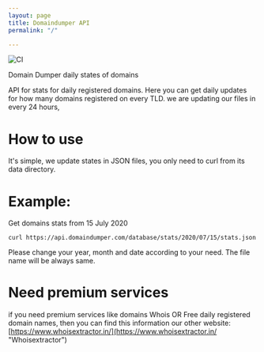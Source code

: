 ```yaml
---
layout: page
title: Domaindumper API
permalink: "/"

---
```

![CI](https://github.com/rundocs/jekyll-rtd-theme/workflows/CI/badge.svg?branch=develop)

Domain Dumper daily states of domains

API for stats for daily registered domains. Here you can get daily updates for how many domains registered on every TLD. we are updating our files in every 24 hours,

# How to use

It's simple, we update states in JSON files, you only need to curl from its data directory.

# Example:

Get domains stats from 15 July 2020

`curl https://api.domaindumper.com/database/stats/2020/07/15/stats.json`

Please change your year, month and date according to your need. The file name will be always same.

# Need premium services

if you need premium services like domains Whois OR Free daily registered domain names, then you can find this information our other website: [https://www.whoisextractor.in/](https://www.whoisextractor.in/ "Whoisextractor")